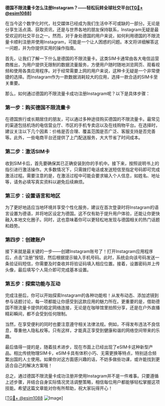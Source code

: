 **德国不限流量卡怎么注册Instagram？——轻松玩转全球社交平台[[TG💪+ @esim1088](https://t.me/s/esim1088)]**

在当今这个数字化时代，社交媒体已经成为我们生活中不可或缺的一部分。无论是分享生活点滴、获取资讯，还是与世界各地的朋友保持联系，Instagram无疑是最受欢迎的社交平台之一。然而，对于身处德国的用户来说，如何利用德国的不限流量卡顺利注册并使用Instagram，可能是一个让人困惑的问题。本文将详细解答这一问题，并为你提供实用的操作指南。

首先，让我们了解一下什么是德国的不限流量卡。这类SIM卡通常由各大电信运营商推出，为用户提供无限制的数据流量服务，方便用户随时随地浏览网页、观看视频和使用各类应用程序。对于经常需要上网的用户来说，这种卡无疑是一个非常便捷的选择。而Instagram作为一款数据消耗较大的应用，选择一款合适的SIM卡至关重要。

那么，如何通过德国的不限流量卡成功注册Instagram呢？以下是具体步骤：

### 第一步：购买德国不限流量卡

在德国旅行或长期居住的朋友，可以通过多种途径购买德国的不限流量卡。最常见的渠道包括机场的电信营业厅、市区的手机专卖店以及在线购物平台。在选择时，建议关注以下几个因素：价格是否合理、覆盖范围是否广泛、客服支持是否完善等。此外，一些电商平台还提供了上门配送服务，大大节省了时间成本。

### 第二步：激活SIM卡

收到SIM卡后，首先要确保其已正确安装到你的手机中。接下来，按照说明书上的指引进行激活操作。大多数情况下，只需拨打电话或发送短信至指定号码即可完成激活过程。需要注意的是，在激活过程中可能会要求输入个人信息，如姓名、地址等，请务必填写真实资料以避免后续麻烦。

### 第三步：设置语言和地区

为了更好地适应当地环境并享受个性化服务，建议在首次登录时将Instagram的语言设置为德语，并将地区设定为德国。这不仅有助于提升用户体验，还能让你更快融入本地文化圈子。同时，这也意味着你可以更轻松地发现与德国相关的热门话题和趋势。

### 第四步：创建账户

接下来就是最关键的一步——创建Instagram账号了！打开Instagram应用程序后，点击“注册”按钮，然后根据提示输入手机号码。此时，系统会向该号码发送一条验证码短信，你需要及时查收并将验证码填入相应位置。接着，设置密码并上传头像，最后填写个人简介即可完成基本设置。

### 第五步：探索功能与互动

完成注册后，你可以开始探索Instagram的各种功能啦！从发布动态、添加滤镜到参与话题讨论，每一项都能让你感受到这款应用的魅力所在。更重要的是，借助德国不限流量卡提供的稳定网络连接，无论是在咖啡馆里拍照分享，还是在户外直播精彩瞬间，都不会受到任何限制。

当然，在享受便利的同时也要注意遵守相关法律法规。例如，不得发布违法不良信息，尊重他人隐私权等。只有这样，才能真正享受到健康和谐的网络空间带来的乐趣。

最后值得一提的是，随着技术进步，现在市面上已经出现了eSIM卡这种新型产品。相比传统物理SIM卡，eSIM卡具有体积小巧、无需更换等特点，特别适合频繁出国的人士使用。如果你对这方面感兴趣的话，不妨多做些功课，或许能找到更适合自己的解决方案哦！

总之，通过德国不限流量卡成功注册并使用Instagram并不是一件难事。只要遵循上述步骤，并结合自身实际情况灵活调整策略，相信每位用户都能够轻松掌握这项技能。希望这篇文章能对你有所帮助，祝大家玩得开心！

[[TG💪+ @esim1088](https://t.me/s/esim1088) ![Image](https://i.postimg.cc/4NQfJmqS/Snipaste-2025-05-13-00-14-12.png)]